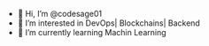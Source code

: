 - 👋 Hi, I’m @codesage01
- 👀 I’m interested in DevOps| Blockchains| Backend 
- 🌱 I’m currently learning Machin Learning 

<!---
codesage01/codesage01 is a ✨ special ✨ repository because its `README.md` (this file) appears on your GitHub profile.
You can click the Preview link to take a look at your changes.
--->
